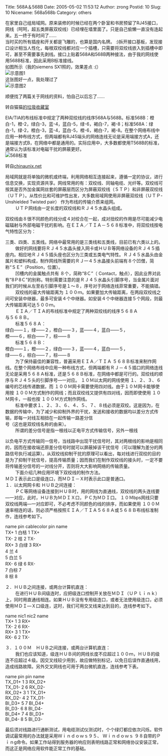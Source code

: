 Title: 568A＆568B
Date: 2005-05-02 11:53:12
Author: zrong
Postid: 10
Slug: 10
Nicename: 568a568b
Category: others

在家里自己组局域网。原来装修的时候已经在两个卧室和书房预留了RJ45接口，网线（呵呵，超五类屏蔽双绞线）已经埋在墙里面了。只是自己偷懒一直没有连起来。五一终于有时间了……  
当时买的所有插座和开关都是飞雕的，也算是国内名牌。
:)拆开接口基板，发现接口设计相当人性化，每根双绞线都对应一个插槽，只需要将双绞线嵌入到插槽中即可，甚至不需要事先剥线。接口上贴着568A和568B两种接法，由于我的网线使用568B标准，因此采用B标准接线。<!--more-->  
如图所示（我的siemens SX1照的，效果差点 :(）  
![示意图1](/wp-content/uploads/2005/net_01.jpg)  
这张图好一点，我处理过了  
![示意图2](/wp-content/uploads/2005/net_02.jpg)

顺便找了两篇关于网线的资料，怕自己以后忘了……

转自猫猫[的垃圾收藏室](http://blog.yesky.com/Blog/buchiyudemao/archive/2005/04/15/44422.html)  

EIA/TIA的布线标准中规定了两种双绞线的线序568A与568B。标准568B：橙白-1，橙-2，绿白-3，蓝-4，蓝白-5，绿-6，褐白-7，褐-8；标准568A：绿白-1，绿-2，橙白-3，蓝-4，蓝白-5，橙-6，褐白-7，褐-8。在整个网络布线中应用一种布线方式，但两端都有RJ45端头的网络连线无论是采用端接方式A，还是端接方式B，在网络中都是通用的。实际应用中，大多数都使用T568B的标准，通常认为该标准对电磁干扰的屏蔽更好。  
![568标准](/wp-content/uploads/2005/568.png)

转自[chinaunix.net](http://www.chinaunix.net/jh/30/16252.html)  

局域网就是将单独的微机或终端，利用网络相互连接起来，遵循一定的协议，进行信息交换，实现资源共享。网线常用的有：双绞线、同轴电缆、光纤等。双绞线可按其是否外加金属网丝套的屏蔽层而区分为屏蔽双绞线（ＳＴＰ）和非屏蔽双绞线（ＵＴＰ）。从性价比和可维护性出发，大多数局域网使用非屏蔽双绞线（ＵＴＰ-  
Unshielded Twisted pair） 作为布线的传输介质来组网。  
　　 ＵＴＰ网线由一定长度的双绞线和ＲＪ４５水晶头组成。  

双绞线由８很不同颜色的线分成４对绞合在一起，成对扭绞的作用是尽可能减少电磁辐射与外部电磁干扰的影响。在ＥＩＡ／ＴＩＡ－５６８标准中，将双绞线按电气特性区分为：  

三类、四类、五类线。网络中最常用的是三类线和五类线，目前已有六类以上的。  
　　
做好的网线要将ＲＪ４５水晶头接入网卡或ＨＵＢ等网络设备的ＲＪ４５插座内。相应地ＲＪ４５插头座也区分为三类或五类电气特性。ＲＪ４５水晶头由金属片和塑料构成，制作网线所需要的ＲＪ一４５水晶接头前端有８个凹僧，简称“ＳＥ”（Position，位置）。  
　　 凹槽内的金属触点共有 ８个，简称“8Ｃ”（
Contact，触点），因此业界对此有“8Ｐ8Ｃ”的别称。特别需要注意的是ＲＪ４５水晶头引脚序号，当金属片面对我们的时候从左至右引脚序号是１～８，序号对于网络连线菲常重要，不能搞错。  
　　 双绞线的最大传输距离为
１００ｍ。如果要加大传输距离，在两段双绞线之间可安装中继器，最多可安装４个中继器。如安装４个中继器连接５个网段，则最大传输距离可达５００ｍ。  
　　 ＥＩＡ／ＴＩＡ的布线标准中规定了两种双绞线的线序５６８Ａ  
与５６８Ｂ。  
　　 标准５６８Ａ：  
绿白——１，绿——２，橙白——３，蓝——４，蓝白——５，  
橙——６，棕白——７，棕——８  
　　 标准５６８Ｂ：  
橙白——１，橙——２，绿白——３，蓝——４，蓝白——５，  
绿——６，棕白——７，棕——８  
　　 为了保持最佳的兼容性，普遍采用ＥＩＡ／ＴＩＡ
５６８Ｂ标准来制作网线。在整个网络布线中应用一种布线方式，但两端都有ＲＪ－４５插口的网络连线无论是采用５６８Ａ标准，还是５６８Ｂ标准，在网络中都是可行的。双绞线的顺序与ＲＪ４５头的引脚序号—一对应。
１０Ｍ以太网的网线使用 １、２、３、６编号的芯线传递数据，而
１００Ｍ网卡需要使用四对线。由于１０Ｍ网卡能够使用按
１００Ｍ方式制作的网线；而且双绞线又提供有四对线，因而即使使用
１０Ｍ网卡，一般也按 １００Ｍ方式制作网线。  
　　
标准中要求１、２、３、６、４、５、７、８线必须是双绞。这是因为，在数据的传输中，为了减少和抑制外界的干扰，发送和接收的数据均以差分方式传输，即每一对线互相扭在一起传输一路差分信  
号（这也是双绞线名称的由来）。  
　　 所谓的差分信号是指一根线以正电平方式传输信号，另外一根线  

以负电平方式传输同一信号，当线路中出现干扰信号时，其对两根线的影响是相同的，因而在接收端还原差分信号时就可以屏蔽掉该干扰信号（可以理解为差分的两路信号执行减运算）。从双绞线抑制干扰的原理可以看出，每对线进行双绞的目的是为了抑制干扰信号，提高传输质量；因而我们在制作双绞线的接头时，一定不要将传输差分信号的一对线分开，否则将大大影响网络的传输质量。  
　　 下面介绍几种应用环境下双绞线的制作方法。  
ＭＤＩ表示此口是级连口，而ＭＤＩ－Ｘ时表示此口是普通口。  
１．以太网网卡和 ＨＵＢ之间连接：  
　　
ＰＣ等网络设备连接到ＨＵＢ时，用的网线为直通线，双绞线的两头连线要—一对应，此时，ＨＵＢ为ＭＤＩＸ口，ＰＣ为ＭＤＩ口。
１０Ｍbps网线只要双绞线两端—一对应即可，不必考虑不同颜色的线的排序，而如果使用
１００Ｍ速率相连的话，则必须严格按照ＥＩＡ／ＴＩＡ５６８Ａ或５６８Ｂ布线标准制作，连线参考如下。

name pin cablecolor pin name  
TX+ 1 白桔 1 TX+  
TX- 2 桔 2 TX-  
RX+ 3 白绿 3 RX+  
4 兰 4  
5 白兰 5  
RX- 6 绿 6 RX-  
7 白棕 7  
8 棕 8

２．ＨＵＢ之间连接，或两台计算机直连：  
　　
在进行ＨＵＢ间级连时，应把级连口控制开关放在ＭＤＩ（ＵＰｌｉｎｋ）上，同时用直通线相连。如果ＨＵＢ没有专用级连口，或者无法使用级连口，必须使用ＭＤＩ—Ｘ口级连，这时，我们可用交叉线来达到目的，连线参考如下。

name nic1 nic2 name  
TX+ 1 3 RX+  
TX- 2 6 RX-  
RX+ 3 1 TX+  
RX- 6 2 TX-

３．１００Ｍ　ＨＵＢ之间连接，或两台计算机直连：  
　　
我们也应该知道，级连ＨＵＢ间的网线长度不应超过１００ｍ，ＨＵＢ的级连不应超过４级。因交叉线较少用到，故应做特别标记，以免日后误作直通线用，造成线路故障。另外交叉网线也可用于两台微机直连，连线参考下表。

name pin pin name  
TX\_D1+ 1 3 RX\_D2+  
TX\_D1- 2 6 RX\_D2-  
RX\_D2+ 3 1 TX\_D1+  
RX\_D2- 4 2 TX\_D1-  
BI\_D3+ 5 7 BI\_D4+  
BI\_D3- 6 8 BI\_D4-  
BI\_D4+ 7 4 BI\_D3+  
BI\_D4- 8 5 BI\_D3-  

最后须对线路进行通断测试，用电缆测试仪测试时，个个绿灯都应依次闪烁。软件调试最常用的办法就是采用Ｗｉｎｄｏｗｓ９５、
Ｗｉｎｄｏｗｓ
９８自带的Ｐｉｎg命令。如果工作站得到服务器的响应则表明线路正常和网络协议安装正常，而这正是网络应用软件能正常工作的基础。

